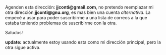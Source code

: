 <html><body><p>Agenden esta dirección: <strong>jjconti@gmail.com</strong>, no pretendo reemplazar mi otra dirección <strong>jjconti@gnu.org</strong>, es mas bien una cuenta <em>alternativa</em>. La empecé a usar para poder suscribirme a una lista de correos a la que estaba teniendo problemas de suscribirme con la otra.



Saludos!



<strong>update:</strong> actualmente estoy usando esta como mi dirección principal, pero la otra sigue activa.</p></body></html>